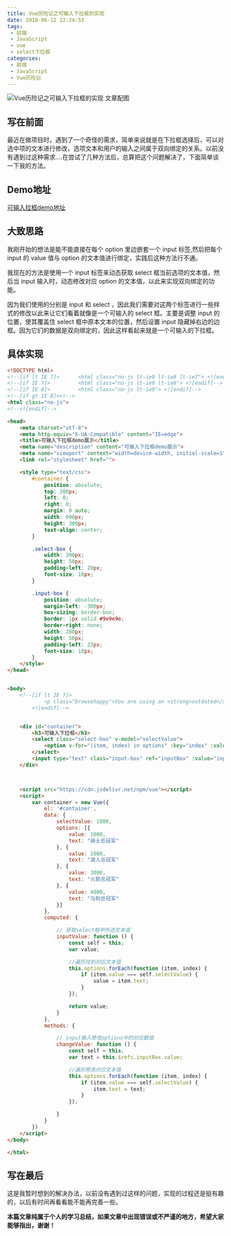 ```yaml
---
title: Vue历险记之可输入下拉框的实现
date: 2018-06-12 22:24:53
tags:
 - 前端
 - JavaScript
 - vue
 - select下拉框
categories:
 - 前端
 - JavaScript
 - Vue历险记
---
```



![Vue历险记之可输入下拉框的实现 文章配图](http://p2p4htzmu.bkt.clouddn.com/peitu16-1.jpg)

## 写在前面

最近在做项目时，遇到了一个奇怪的需求，简单来说就是在下拉框选择后，可以对选中项的文本进行修改，选项文本和用户的输入之间属于双向绑定的关系。以前没有遇到过这种需求....在尝试了几种方法后，总算把这个问题解决了，下面简单谈一下我的方法。

<!-- more -->

## Demo地址

[可输入拉框demo地址](http://cavszhouyou.top/Demo-Display/inputSelectBoxDemoDisplay.html)


## 大致思路

我刚开始的想法是能不能直接在每个 option 里边嵌套一个 input 标签,然后把每个 input 的 value 值与 option 的文本值进行绑定，实践后这种方法行不通。

我现在的方法是使用一个 input 标签来动态获取 select 框当前选项的文本值，然后当 input 输入时，动态修改对应 option 的文本值，以此来实现双向绑定的功能。

因为我们使用的分别是 input 和 select ，因此我们需要对这两个标签进行一些样式的修改以此来让它们看着就像是一个可输入的 select 框。主要是调整 input 的位置，使其覆盖住 select 框中原本文本的位置，然后设置 input 隐藏掉右边的边框。因为它们的数据是双向绑定的，因此这样看起来就是一个可输入的下拉框。

## 具体实现

```html
<!DOCTYPE html>
<!--[if lt IE 7]>      <html class="no-js lt-ie9 lt-ie8 lt-ie7"> <![endif]-->
<!--[if IE 7]>         <html class="no-js lt-ie9 lt-ie8"> <![endif]-->
<!--[if IE 8]>         <html class="no-js lt-ie9"> <![endif]-->
<!--[if gt IE 8]><!-->
<html class="no-js">
<!--<![endif]-->

<head>
    <meta charset="utf-8">
    <meta http-equiv="X-UA-Compatible" content="IE=edge">
    <title>可输入下拉框demo展示</title>
    <meta name="description" content="可输入下拉框demo展示">
    <meta name="viewport" content="width=device-width, initial-scale=1">
    <link rel="stylesheet" href="">

    <style type="text/css">
        #container {
            position: absolute;
            top: 200px;
            left: 0;
            right: 0;
            margin: 0 auto;
            width: 600px;
            height: 300px;
            text-align: center;
        }

        .select-box {
            width: 300px;
            height: 50px;
            padding-left: 20px;
            font-size: 18px;
        }

        .input-box {
            position: absolute;
            margin-left: -300px;
            box-sizing: border-box;
            border: 1px solid #9e9e9e;
            border-right: none;
            width: 280px;
            height: 50px;
            padding-left: 23px;
            font-size: 18px;
        }
    </style>
</head>


<body>
    <!--[if lt IE 7]>
            <p class="browsehappy">You are using an <strong>outdated</strong> browser. Please <a href="#">upgrade your browser</a> to improve your experience.</p>
        <![endif]-->


    <div id="container">
        <h3>可输入下拉框</h3>
        <select class="select-box" v-model="selectValue">
            <option v-for="(item, index) in options" :key="index" :value="item.value">{{item.text}}</option>
        </select>
        <input type="text" class="input-box" ref="inputBox" :value="inputValue" @input="changeValue()">
    </div>



    <script src="https://cdn.jsdelivr.net/npm/vue"></script>
    <script>
        var container = new Vue({
            el: '#container',
            data: {
                selectValue: 1000,
                options: [{
                    value: 1000,
                    text: "骑士总冠军"
                }, {
                    value: 2000,
                    text: "湖人总冠军"
                }, {
                    value: 3000,
                    text: "火箭总冠军"
                }, {
                    value: 4000,
                    text: "马刺总冠军"
                }]
            },
            computed: {

                // 获取select框中所选文本值
                inputValue: function () {
                    const self = this;
                    var value;

                    //遍历找到对应文本值
                    this.options.forEach(function (item, index) {
                        if (item.value === self.selectValue) {
                            value = item.text;
                        }
                    });

                    return value;
                }
            },
            methods: {

                // input输入修改options中的对应数值
                changeValue: function () {
                    const self = this;
                    var text = this.$refs.inputBox.value;

                    //遍历修改对应文本值
                    this.options.forEach(function (item, index) {
                        if (item.value === self.selectValue) {
                            item.text = text;
                        }
                    });

                }
            }
        })
    </script>
</body>

</html>
```


## 写在最后

这是我暂时想到的解决办法，以前没有遇到过这样的问题，实现的过程还是挺有趣的，以后有时间再看看能不能再完善一些。

**本篇文章纯属于个人的学习总结，如果文章中出现错误或不严谨的地方，希望大家能够指出，谢谢！**